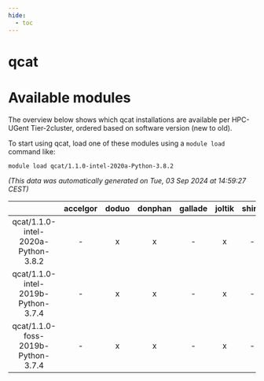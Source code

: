 ```yaml
---
hide:
  - toc
---
```


qcat
====

# Available modules


The overview below shows which qcat installations are available per HPC-UGent Tier-2cluster, ordered based on software version (new to old).

To start using qcat, load one of these modules using a `module load` command like:

```shell
module load qcat/1.1.0-intel-2020a-Python-3.8.2
```

*(This data was automatically generated on Tue, 03 Sep 2024 at 14:59:27 CEST)*  

| |accelgor|doduo|donphan|gallade|joltik|shinx|skitty|
| :---: | :---: | :---: | :---: | :---: | :---: | :---: | :---: |
|qcat/1.1.0-intel-2020a-Python-3.8.2|-|x|x|-|x|-|x|
|qcat/1.1.0-intel-2019b-Python-3.7.4|-|x|x|-|x|-|x|
|qcat/1.1.0-foss-2019b-Python-3.7.4|-|x|x|-|x|-|x|
